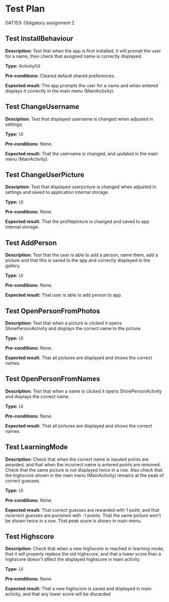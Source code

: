 
# Test Plan
DAT153: Obligatory assignment 2

## Test InstallBehaviour

__Description:__
Test that when the app is first installed, it will prompt the user for a name, then check that assigned name is correctly displayed.

__Type:__
Activity/UI

__Pre-conditions:__
Cleared default shared preferences.

__Expected result:__
The app prompts the user for a name and when entered displays it correctly in the main menu (MainActivity).


## Test ChangeUsername

__Desciption:__
Test that displayed username is changed when adjusted in settings.

__Type:__
UI

__Pre-conditions:__
None.

__Expected result:__
That the username is changed, and updated in the main menu (MainActivity).

## Test ChangeUserPicture

__Desciption:__
Test that displayed userpicture is changed when adjusted in settings and saved to application internal storage.

__Type:__
UI

__Pre-conditions:__
None.

__Expected result:__
That the profilepicture is changed and saved to app internal storage.

## Test AddPerson

__Description:__
Test that the user is able to add a person, name them, add a picture and that this is saved to the app and correctly displayed in the gallery.

__Type:__
UI

__Pre-conditions:__
None.

__Expected result:__
That user is able to add person to app.

## Test OpenPersonFromPhotos

__Description:__
Test that when a picture is clicked it opens ShowPersonActivity and displays the correct name to the picture.

__Type:__
UI

__Pre-conditions:__
None.

__Expected result:__
That all pictures are displayed and shows the correct names.

## Test OpenPersonFromNames

__Description:__
Test that when a name is clicked it opens ShowPersonActivity and displays the correct name.

__Type:__
UI

__Pre-conditions:__
None.

__Expected result:__
That all pictures are displayed and shows the correct names.

## Test LearningMode

__Description:__
Check that when the correct name is inputed points are awarded, and that when the incorrect name is entered points are removed.
Check that the same picture is not displayed twice in a row.
Also check that the highscore shown in the main menu (MainActivity) remains at the peak of correct guesses.

__Type:__
UI

__Pre-conditions:__
None.

__Expected result:__
That correct guesses are rewarded with 1 point, and that incorrect guesses are punished with -1 points.
That the same picture won't be shown twice in a row.
That peak score is shown in main menu.

## Test Highscore

__Description:__
Check that when a new highscore is reached in learning mode, that it will properly replace the old highscore, and that a lower score than a highscore doesn't affect the displayed highscore in main activity.

__Type:__
UI

__Pre-conditions:__
None.

__Expected result:__
That a new highscore is saved and displayed in main activity, and that any lower score will be discarded
